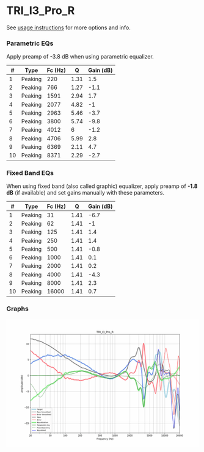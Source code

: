 # TRI_I3_Pro_R
See [usage instructions](https://github.com/jaakkopasanen/AutoEq#usage) for more options and info.

### Parametric EQs
Apply preamp of -3.8 dB when using parametric equalizer.

|   # | Type    |   Fc (Hz) |    Q |   Gain (dB) |
|-----|---------|-----------|------|-------------|
|   1 | Peaking |       220 | 1.31 |         1.5 |
|   2 | Peaking |       766 | 1.27 |        -1.1 |
|   3 | Peaking |      1591 | 2.94 |         1.7 |
|   4 | Peaking |      2077 | 4.82 |        -1   |
|   5 | Peaking |      2963 | 5.46 |        -3.7 |
|   6 | Peaking |      3800 | 5.74 |        -9.8 |
|   7 | Peaking |      4012 | 6    |        -1.2 |
|   8 | Peaking |      4706 | 5.99 |         2.8 |
|   9 | Peaking |      6369 | 2.11 |         4.7 |
|  10 | Peaking |      8371 | 2.29 |        -2.7 |

### Fixed Band EQs
When using fixed band (also called graphic) equalizer, apply preamp of **-1.8 dB** (if available) and set gains manually with these parameters.

|   # | Type    |   Fc (Hz) |    Q |   Gain (dB) |
|-----|---------|-----------|------|-------------|
|   1 | Peaking |        31 | 1.41 |        -6.7 |
|   2 | Peaking |        62 | 1.41 |        -1   |
|   3 | Peaking |       125 | 1.41 |         1.4 |
|   4 | Peaking |       250 | 1.41 |         1.4 |
|   5 | Peaking |       500 | 1.41 |        -0.8 |
|   6 | Peaking |      1000 | 1.41 |         0.1 |
|   7 | Peaking |      2000 | 1.41 |         0.2 |
|   8 | Peaking |      4000 | 1.41 |        -4.3 |
|   9 | Peaking |      8000 | 1.41 |         2.3 |
|  10 | Peaking |     16000 | 1.41 |         0.7 |

### Graphs
![](./TRI_I3_Pro_R.png)

